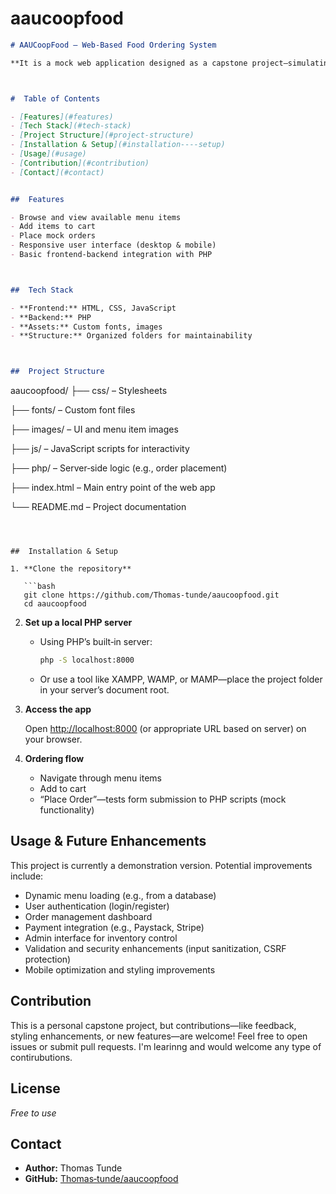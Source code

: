 # aaucoopfood
```markdown
# AAUCoopFood – Web‑Based Food Ordering System

**It is a mock web application designed as a capstone project—simulating a food‑ordering system for the AAU cooperative canteen. It demonstrates full‑stack web development using HTML, CSS, JavaScript, and PHP.



#  Table of Contents

- [Features](#features)  
- [Tech Stack](#tech‑stack)  
- [Project Structure](#project‑structure)  
- [Installation & Setup](#installation‑--‑setup)  
- [Usage](#usage)  
- [Contribution](#contribution)  
- [Contact](#contact)


##  Features

- Browse and view available menu items  
- Add items to cart  
- Place mock orders  
- Responsive user interface (desktop & mobile)  
- Basic frontend‑backend integration with PHP  



##  Tech Stack

- **Frontend:** HTML, CSS, JavaScript  
- **Backend:** PHP  
- **Assets:** Custom fonts, images  
- **Structure:** Organized folders for maintainability



##  Project Structure

```

aaucoopfood/
├── css/        – Stylesheets

├── fonts/      – Custom font files

├── images/     – UI and menu item images

├── js/         – JavaScript scripts for interactivity

├── php/        – Server‑side logic (e.g., order placement)

├── index.html  – Main entry point of the web app

└── README.md   – Project documentation

````



##  Installation & Setup

1. **Clone the repository**

   ```bash
   git clone https://github.com/Thomas‑tunde/aaucoopfood.git
   cd aaucoopfood
````

2. **Set up a local PHP server**

   * Using PHP’s built‑in server:

     ```bash
     php -S localhost:8000
     ```

   * Or use a tool like XAMPP, WAMP, or MAMP—place the project folder in your server’s document root.

3. **Access the app**

   Open [http://localhost:8000](http://localhost:8000) (or appropriate URL based on server) on your browser.

4. **Ordering flow**

   * Navigate through menu items
   * Add to cart
   * “Place Order”—tests form submission to PHP scripts (mock functionality)



## Usage & Future Enhancements

This project is currently a demonstration version. Potential improvements include:

* Dynamic menu loading (e.g., from a database)
* User authentication (login/register)
* Order management dashboard
* Payment integration (e.g., Paystack, Stripe)
* Admin interface for inventory control
* Validation and security enhancements (input sanitization, CSRF protection)
* Mobile optimization and styling improvements



## Contribution

This is a personal capstone project, but contributions—like feedback, styling enhancements, or new features—are welcome! Feel free to open issues or submit pull requests. I'm learinng and would welcome any type of contirubutions.



## License

*Free to use*


## Contact

* **Author:** Thomas Tunde
* **GitHub:** [Thomas‑tunde/aaucoopfood](https://github.com/Thomas‑tunde/aaucoopfood)



